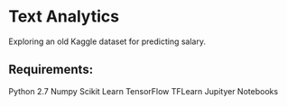# Text Analytics
Exploring an old Kaggle dataset for predicting salary.

## Requirements:
Python 2.7
Numpy
Scikit Learn
TensorFlow
TFLearn
Jupityer Notebooks
